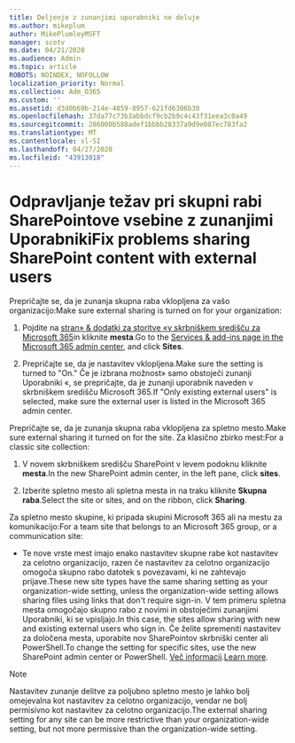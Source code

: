 ```yaml
---
title: Deljenje z zunanjimi uporabniki ne deluje
ms.author: mikeplum
author: MikePlumleyMSFT
manager: scotv
ms.date: 04/21/2020
ms.audience: Admin
ms.topic: article
ROBOTS: NOINDEX, NOFOLLOW
localization_priority: Normal
ms.collection: Adm_O365
ms.custom: ''
ms.assetid: d3d0b69b-214e-4859-8957-621fd6306b30
ms.openlocfilehash: 37da77c73b3abbdcf9cb2b9c4c43f31eea3c0a49
ms.sourcegitcommit: 286000b588adef1bbbb28337a9d9e087ec783fa2
ms.translationtype: MT
ms.contentlocale: sl-SI
ms.lasthandoff: 04/27/2020
ms.locfileid: "43913018"
---
```

# <a name="fix-problems-sharing-sharepoint-content-with-external-users"></a><span data-ttu-id="b8dc3-102">Odpravljanje težav pri skupni rabi SharePointove vsebine z zunanjimi Uporabniki</span><span class="sxs-lookup"><span data-stu-id="b8dc3-102">Fix problems sharing SharePoint content with external users</span></span>

<span data-ttu-id="b8dc3-103">Prepričajte se, da je zunanja skupna raba vklopljena za vašo organizacijo:</span><span class="sxs-lookup"><span data-stu-id="b8dc3-103">Make sure external sharing is turned on for your organization:</span></span>
  
1. <span data-ttu-id="b8dc3-104">Pojdite na [stran» &amp; dodatki za storitve «v skrbniškem središču za Microsoft 365](https://portal.office.com/adminportal/home#/Settings/ServicesAndAddIns)in kliknite **mesta**.</span><span class="sxs-lookup"><span data-stu-id="b8dc3-104">Go to the [Services &amp; add-ins page in the Microsoft 365 admin center](https://portal.office.com/adminportal/home#/Settings/ServicesAndAddIns), and click **Sites**.</span></span>
    
2. <span data-ttu-id="b8dc3-105">Prepričajte se, da je nastavitev vklopljena.</span><span class="sxs-lookup"><span data-stu-id="b8dc3-105">Make sure the setting is turned to "On."</span></span> <span data-ttu-id="b8dc3-106">Če je izbrana možnost» samo obstoječi zunanji Uporabniki «, se prepričajte, da je zunanji uporabnik naveden v skrbniškem središču Microsoft 365.</span><span class="sxs-lookup"><span data-stu-id="b8dc3-106">If "Only existing external users" is selected, make sure the external user is listed in the Microsoft 365 admin center.</span></span>
    
<span data-ttu-id="b8dc3-107">Prepričajte se, da je zunanja skupna raba vklopljena za spletno mesto.</span><span class="sxs-lookup"><span data-stu-id="b8dc3-107">Make sure external sharing it turned on for the site.</span></span> <span data-ttu-id="b8dc3-108">Za klasično zbirko mest:</span><span class="sxs-lookup"><span data-stu-id="b8dc3-108">For a classic site collection:</span></span>
  
1. <span data-ttu-id="b8dc3-109">V novem skrbniškem središču SharePoint v levem podoknu kliknite **mesta**.</span><span class="sxs-lookup"><span data-stu-id="b8dc3-109">In the new SharePoint admin center, in the left pane, click **sites**.</span></span>
    
2. <span data-ttu-id="b8dc3-110">Izberite spletno mesto ali spletna mesta in na traku kliknite **Skupna raba**.</span><span class="sxs-lookup"><span data-stu-id="b8dc3-110">Select the site or sites, and on the ribbon, click **Sharing**.</span></span>
    
<span data-ttu-id="b8dc3-111">Za spletno mesto skupine, ki pripada skupini Microsoft 365 ali na mestu za komunikacijo:</span><span class="sxs-lookup"><span data-stu-id="b8dc3-111">For a team site that belongs to an Microsoft 365 group, or a communication site:</span></span>
  
- <span data-ttu-id="b8dc3-112">Te nove vrste mest imajo enako nastavitev skupne rabe kot nastavitev za celotno organizacijo, razen če nastavitev za celotno organizacijo omogoča skupno rabo datotek s povezavami, ki ne zahtevajo prijave.</span><span class="sxs-lookup"><span data-stu-id="b8dc3-112">These new site types have the same sharing setting as your organization-wide setting, unless the organization-wide setting allows sharing files using links that don't require sign-in.</span></span> <span data-ttu-id="b8dc3-113">V tem primeru spletna mesta omogočajo skupno rabo z novimi in obstoječimi zunanjimi Uporabniki, ki se vpisljajo.</span><span class="sxs-lookup"><span data-stu-id="b8dc3-113">In this case, the sites allow sharing with new and existing external users who sign in.</span></span> <span data-ttu-id="b8dc3-114">Če želite spremeniti nastavitev za določena mesta, uporabite nov SharePointov skrbniški center ali PowerShell.</span><span class="sxs-lookup"><span data-stu-id="b8dc3-114">To change the setting for specific sites, use the new SharePoint admin center or PowerShell.</span></span> <span data-ttu-id="b8dc3-115">[Več informacij](https://go.microsoft.com/fwlink/?linkid=871863).</span><span class="sxs-lookup"><span data-stu-id="b8dc3-115">[Learn more](https://go.microsoft.com/fwlink/?linkid=871863).</span></span>
    
> [!NOTE]
> <span data-ttu-id="b8dc3-116">Nastavitev zunanje delitve za poljubno spletno mesto je lahko bolj omejevalna kot nastavitev za celotno organizacijo, vendar ne bolj permisivno kot nastavitev za celotno organizacijo.</span><span class="sxs-lookup"><span data-stu-id="b8dc3-116">The external sharing setting for any site can be more restrictive than your organization-wide setting, but not more permissive than the organization-wide setting.</span></span> 
  

